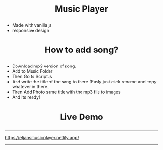 # <p align="center"> Music Player </p>

- Made with vanilla js
- responsive design

# <p align="center"> How to add song?</p>
- Download mp3 version of song.
- Add to Music Folder
- Then Go to Script.js
- And write the title of the song to there.(Easly just click rename and copy whatever in there.)
- Then Add Photo same title with the mp3 file to images 
- And its ready!

# <p align="center"> Live Demo </p>
---------------------------------------------------------
https://eljansmusicplayer.netlify.app/

---------------------------------------------------------
